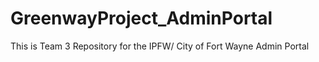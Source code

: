 # GreenwayProject_AdminPortal
This is Team 3 Repository for the IPFW/ City of Fort Wayne Admin Portal
